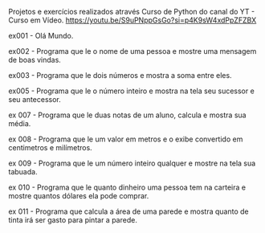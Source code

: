 Projetos e exercícios realizados através Curso de Python do canal do YT - Curso em Vídeo.
https://youtu.be/S9uPNppGsGo?si=p4K9sW4xdPpZFZBX

ex001 - Olá Mundo.

ex002 - Programa que le o nome de uma pessoa e mostre uma mensagem de boas vindas.

ex003 - Programa que le dois números e mostra a soma entre eles.

ex005 - Programa que le o número inteiro e mostra na tela seu sucessor e seu antecessor.

ex 007 - Programa que le duas notas de um aluno, calcula e mostra sua média.

ex 008 - Programa que le um valor em metros e o exibe convertido em centimetros e milímetros.

ex 009 - Programa que le um número inteiro qualquer e mostre na tela sua tabuada.

ex 010 - Programa que le quanto dinheiro uma pessoa tem na carteira e mostre quantos dólares ela pode comprar. 

ex 011 - Programa que calcula a área de uma parede e mostra quanto de tinta irá ser gasto para pintar a parede.


